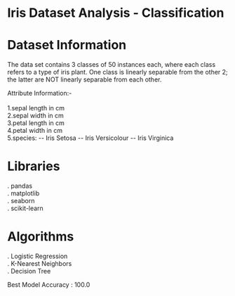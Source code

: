 # Iris Dataset Analysis - Classification

# Dataset Information
The data set contains 3 classes of 50 instances each, where each class refers to a type of iris plant. One class is linearly separable from the other 2; the latter are NOT linearly separable from each other.

Attribute Information:-
<br> <br> 
   1.sepal length in cm <br>
   2.sepal width in cm  <br>
   3.petal length in cm  <br>
   4.petal width in cm  <br>
   5.species: -- Iris Setosa -- Iris Versicolour -- Iris Virginica

# Libraries
. pandas <br>
. matplotlib <br>
. seaborn <br>
. scikit-learn

# Algorithms
. Logistic Regression <br>
. K-Nearest Neighbors <br>
. Decision Tree <br>

Best Model Accuracy : 100.0

  
